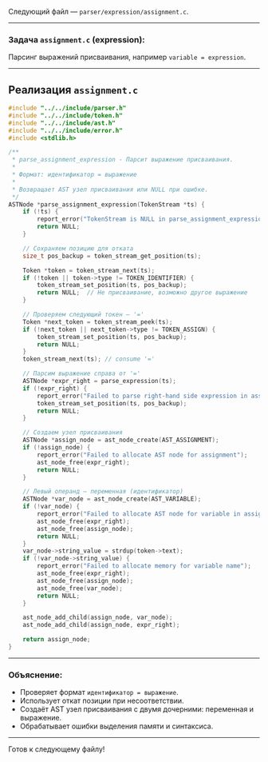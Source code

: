 Следующий файл — `parser/expression/assignment.c`.

---

### Задача `assignment.c` (expression):

Парсинг выражений присваивания, например `variable = expression`.

---

## Реализация `assignment.c`

```c
#include "../../include/parser.h"
#include "../../include/token.h"
#include "../../include/ast.h"
#include "../../include/error.h"
#include <stdlib.h>

/**
 * parse_assignment_expression - Парсит выражение присваивания.
 *
 * Формат: идентификатор = выражение
 * 
 * Возвращает AST узел присваивания или NULL при ошибке.
 */
ASTNode *parse_assignment_expression(TokenStream *ts) {
    if (!ts) {
        report_error("TokenStream is NULL in parse_assignment_expression");
        return NULL;
    }

    // Сохраняем позицию для отката
    size_t pos_backup = token_stream_get_position(ts);

    Token *token = token_stream_next(ts);
    if (!token || token->type != TOKEN_IDENTIFIER) {
        token_stream_set_position(ts, pos_backup);
        return NULL;  // Не присваивание, возможно другое выражение
    }

    // Проверяем следующий токен — '='
    Token *next_token = token_stream_peek(ts);
    if (!next_token || next_token->type != TOKEN_ASSIGN) {
        token_stream_set_position(ts, pos_backup);
        return NULL;
    }
    token_stream_next(ts); // consume '='

    // Парсим выражение справа от '='
    ASTNode *expr_right = parse_expression(ts);
    if (!expr_right) {
        report_error("Failed to parse right-hand side expression in assignment");
        token_stream_set_position(ts, pos_backup);
        return NULL;
    }

    // Создаем узел присваивания
    ASTNode *assign_node = ast_node_create(AST_ASSIGNMENT);
    if (!assign_node) {
        report_error("Failed to allocate AST node for assignment");
        ast_node_free(expr_right);
        return NULL;
    }

    // Левый операнд — переменная (идентификатор)
    ASTNode *var_node = ast_node_create(AST_VARIABLE);
    if (!var_node) {
        report_error("Failed to allocate AST node for variable in assignment");
        ast_node_free(expr_right);
        ast_node_free(assign_node);
        return NULL;
    }
    var_node->string_value = strdup(token->text);
    if (!var_node->string_value) {
        report_error("Failed to allocate memory for variable name");
        ast_node_free(expr_right);
        ast_node_free(assign_node);
        ast_node_free(var_node);
        return NULL;
    }

    ast_node_add_child(assign_node, var_node);
    ast_node_add_child(assign_node, expr_right);

    return assign_node;
}
```

---

### Объяснение:

* Проверяет формат `идентификатор = выражение`.
* Использует откат позиции при несоответствии.
* Создаёт AST узел присваивания с двумя дочерними: переменная и выражение.
* Обрабатывает ошибки выделения памяти и синтаксиса.

---

Готов к следующему файлу!

